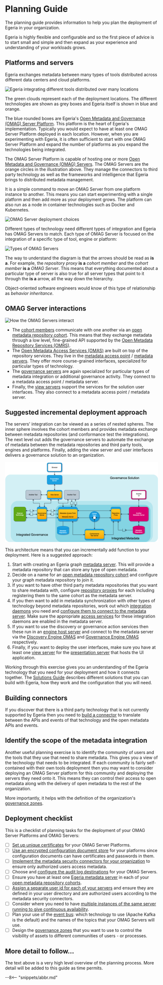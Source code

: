 <!-- SPDX-License-Identifier: CC-BY-4.0 -->
<!-- Copyright Contributors to the Egeria project 2020. -->

# Planning Guide

The planning guide provides information to help you plan the deployment of Egeria in your organization.

Egeria is highly flexible and configurable and so the first piece of advice is to start small and simple and then expand as your experience and understanding of your workloads grows.

## Platforms and servers

Egeria exchanges metadata between many types of tools distributed across different data centers and cloud platforms.

![Egeria integrating different tools distributed over many locations](/egeria-docs/introduction/egeria-distributed-operation.svg)

The green clouds represent each of the deployment locations. The different technologies are shown as grey boxes and Egeria itself is shown in blue and orange.

The blue rounded boxes are Egeria's [Open Metadata and Governance (OMAG) Server Platform](/egeria-docs/concepts/omag-server-platform). This platform is the heart of Egeria's implementation.  Typically you would expect to have at least one OMAG Server Platform deployed in each location. However,
when you are experimenting with Egeria, it is often sufficient to start with one OMAG Server Platform and expand the number of platforms as you expand the technologies being integrated.

The OMAG Server Platform is capable of hosting one or more [Open Metadata and Governance (OMAG) Servers](/egeria-docs/concepts/omag-server). The OMAG Servers are the orange circles in the illustration above. They manage the connectors to third party technology as well as the frameworks and intelligence that Egeria brings to distributed metadata management.

It is a simple command to move an OMAG Server from one platform instance to another. This means you can start experimenting with a single platform and then add more as your deployment grows. The platform can also run as a node in container technologies such as Docker and Kubernetes.

![OMAG Server deployment choices](/egeria-docs/concepts/egeria-operations-server-choices-no-description.svg)

Different types of technology need different types of integration and Egeria has OMAG Servers to match. Each type of OMAG Server is focused on the integration of a specific type of tool, engine or platform:

![Types of OMAG Servers](/egeria-docs/concepts/types-of-omag-servers.png)

The way to understand the diagram is that the arrows should be read as **is a**.  For example, the *repository proxy* **is a** *cohort member* and the *cohort member* **is a** *OMAG Server*. This means that everything documented about a particular type of server is also true for all server types that point to it through the **is a** arrow, all the way down the hierarchy.

Object-oriented software engineers would know of this type of relationship as *behavior inheritance*.

## OMAG Server interactions

![How the OMAG Servers interact](/egeria-docs/concepts/omag-server-ecosystem.png)

- The [cohort members](/egeria-docs/services/omrs/cohort/#cohort-members) communicate with one another via an [open metadata repository cohort](/egeria-docs/services/omrs/cohort). This means that they exchange metadata through a low level, fine-grained API supported by the [Open Metadata Repository Services (OMRS)](/egeria-docs/services/omrs).
- The [Open Metadata Access Services (OMAS)](/egeria-docs/services/omas) are built on top of the repository services. They live in the [metadata access point](/egeria-docs/concepts/metadata-access-point) / [metadata servers](/egeria-docs/concepts/metadata-server). They offer more course-grained interfaces, specialized for particular types of technology.
- The [governance servers](/egeria-docs/concepts/governance-server) are again specialized for particular types of metadata integration or additional governance activity. They connect to a metadata access point / metadata server.
- Finally, the [view servers](/egeria-docs/concepts/view-server) support the services for the solution user interfaces. They also connect to a metadata access point / metadata server.

## Suggested incremental deployment approach

The servers' integration can be viewed as a series of nested spheres. The inner sphere involves the cohort members and provides metadata exchange between metadata repositories (and conformance test the integrations). The next level out adds the governance servers to automate the exchange of metadata between the metadata repositories and third party tools, engines and platforms. Finally, adding the view server and user interfaces delivers a governance solution to an organization.

![Spheres of interaction between OMAG Servers](omag-server-integration-spheres.png)

This architecture means that you can incrementally add function to your deployment. Here is a suggested approach:

1. Start with creating an Egeria graph [metadata server](/egeria-docs/guides/admin/configuring-a-metadata-server). This will provide a metadata repository that can store any type of open metadata.
2. Decide on a name for an [open metadata repository cohort](/egeria-docs/services/omrs/cohort) and configure your graph metadata repository to join it.
3. If you want to have other third party metadata repositories that you want to share metadata with, configure [repository proxies](/egeria-docs/guides/admin/configuring-a-repository-proxy) for each including registering them to the same cohort as the metadata server.
4. If you then want to add in metadata synchronization with other types of technology beyond metadata repositories, work out which [integration daemons](/egeria-docs/concepts/integration-daemon) you need and [configure them to connect to the metadata server](/egeria-docs/guides/admin/configuring-an-integration-daemon). Make sure the appropriate [access services](/egeria-docs/services/omas) for these integration daemons are enabled in the metadata server.
5. If you want to use the discovery or governance action services then these run in an [engine host server](/egeria-docs/concepts/engine-host) and connect to the metadata server via the [Discovery Engine OMAS](/egeria-docs/services/omas/discovery-engine) and [Governance Engine OMAS](/egeria-docs/services/omas/governance-engine) respectively.
6. Finally, if you want to deploy the user interfaces, make sure you have at least one [view server](/egeria-docs/concepts/view-server) for the [presentation server](/egeria-docs/concepts/presentation-server) that hosts the UI application.

Working through this exercise gives you an understanding of the Egeria technology that you need for your deployment and how it connects together. The [Solutions Guide](/egeria-docs/introduction/patterns) describes different solutions that you can build with Egeria, how they work and the configuration that you will need.

## Building connectors

If you discover that there is a third party technology that is not currently supported by Egeria then you need to [build a connector](/egeria-docs/guides/developer) to translate between the APIs and events of that technology and the open metadata APIs and events.

## Identify the scope of the metadata integration

Another useful planning exercise is to identify the community of users and the tools that they use that need to share metadata. This gives you a view of the technology that needs to be integrated. If each community is fairly self-contained with their own tools deployment then you may want to consider deploying an OMAG Server platform for this community and deploying the servers they need onto it. This means they can control  their access to open metadata along with the delivery of open metadata to the rest of the organization.

More importantly, it helps with the definition of the organization's [governance zones](/egeria-docs/concepts/governance-zone).

## Deployment checklist

This is a checklist of planning tasks for the deployment of your OMAG Server Platforms and OMAG Servers:

- [ ] [Set up unique certificates](/egeria-docs/guides/admin/configuring-the-omag-server-platform/#transport-layer-security-tls) for your OMAG Server Platforms.
- [ ] [Use an encrypted configuration document store](/egeria-docs/guides/admin/configuring-the-omag-server-platform/#configuration-store) for your platforms since configuration documents can have certificates and passwords in them.
- [ ] [Implement the metadata security connectors for your organization](/egeria-docs/services/common/metdata-security) to ensure only authorized users access metadata.
- [ ] Choose and [configure the audit log destinations](/egeria-docs/guides/admin/configuring-a-metadata-server/#configure-the-audit-log) for your OMAG Servers.
- [ ] Ensure you have at least one [Egeria metadata server](/egeria-docs/guides/admin/configuring-a-metadata-server/#configure-the-local-repository) in each of your [open metadata repository cohorts](/egeria-docs/services/omrs/cohort).
- [ ] [Assign a separate user id for each of your servers](/egeria-docs/guides/admin/configuring-a-metadata-server/#set-the-servers-user-id-and-optional-password) and ensure they are defined in your user directory and are authorized users according to the metadata security connectors.
- [ ] Consider where you need to have [multiple instances of the same server running to give continuous availability](/egeria-docs/guides/admin).
- [ ] Plan your use of the [event bus](/egeria-docs/concepts/event-bus): which technology to use (Apache Kafka is the default) and the names of the topics that your OMAG Servers will use.
- [ ] Design the [governance zones](/egeria-docs/concepts/governance-zone) that you want to use to control the visibility of assets to different communities of users - or processes.

## More detail to follow...

The text above is a very high level overview of the planning process. More detail will be added to this guide as time permits.

--8<-- "snippets/abbr.md"
